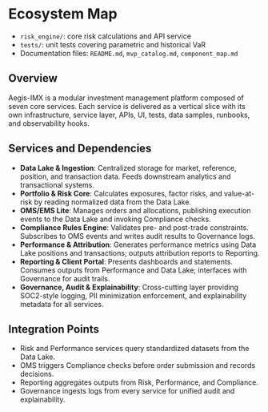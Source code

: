 # Ecosystem Map

- `risk_engine/`: core risk calculations and API service
- `tests/`: unit tests covering parametric and historical VaR
- Documentation files: `README.md`, `mvp_catalog.md`, `component_map.md`
## Overview
Aegis-IMX is a modular investment management platform composed of seven core services. Each service is delivered as a vertical slice with its own infrastructure, service layer, APIs, UI, tests, data samples, runbooks, and observability hooks.

## Services and Dependencies
- **Data Lake & Ingestion**: Centralized storage for market, reference, position, and transaction data. Feeds downstream analytics and transactional systems.
- **Portfolio & Risk Core**: Calculates exposures, factor risks, and value-at-risk by reading normalized data from the Data Lake.
- **OMS/EMS Lite**: Manages orders and allocations, publishing execution events to the Data Lake and invoking Compliance checks.
- **Compliance Rules Engine**: Validates pre- and post-trade constraints. Subscribes to OMS events and writes audit results to Governance logs.
- **Performance & Attribution**: Generates performance metrics using Data Lake positions and transactions; outputs attribution reports to Reporting.
- **Reporting & Client Portal**: Presents dashboards and statements. Consumes outputs from Performance and Data Lake; interfaces with Governance for audit trails.
- **Governance, Audit & Explainability**: Cross-cutting layer providing SOC2-style logging, PII minimization enforcement, and explainability metadata for all services.

## Integration Points
- Risk and Performance services query standardized datasets from the Data Lake.
- OMS triggers Compliance checks before order submission and records decisions.
- Reporting aggregates outputs from Risk, Performance, and Compliance.
- Governance ingests logs from every service for unified audit and explainability.
